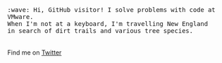 <p>
    <samp>
        :wave: Hi, GitHub visitor! I solve problems with code at VMware.
        <br>When I'm not at a keyboard, I'm travelling New England
        <br>in search of dirt trails and various tree species.<br><br>
    </samp>
        <br>Find me on <a href="https://twitter.com/stevemorin_dev">Twitter</a>
</p>
